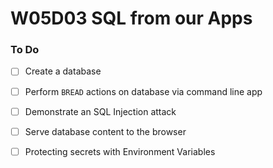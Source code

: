 # W05D03 SQL from our Apps

### To Do
- [ ] Create a database
- [ ] Perform `BREAD` actions on database via command line app
- [ ] Demonstrate an SQL Injection attack
- [ ] Serve database content to the browser
- [ ] Protecting secrets with Environment Variables












# 
